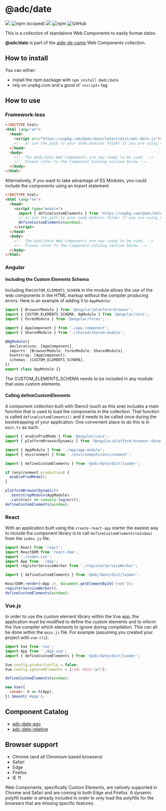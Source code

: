 # @adc/date

![](https://img.shields.io/badge/-Built%20With%20Stencil-16161d.svg?logo=data%3Aimage%2Fsvg%2Bxml%3Bbase64%2CPD94bWwgdmVyc2lvbj0iMS4wIiBlbmNvZGluZz0idXRmLTgiPz4KPCEtLSBHZW5lcmF0b3I6IEFkb2JlIElsbHVzdHJhdG9yIDE5LjIuMSwgU1ZHIEV4cG9ydCBQbHVnLUluIC4gU1ZHIFZlcnNpb246IDYuMDAgQnVpbGQgMCkgIC0tPgo8c3ZnIHZlcnNpb249IjEuMSIgaWQ9IkxheWVyXzEiIHhtbG5zPSJodHRwOi8vd3d3LnczLm9yZy8yMDAwL3N2ZyIgeG1sbnM6eGxpbms9Imh0dHA6Ly93d3cudzMub3JnLzE5OTkveGxpbmsiIHg9IjBweCIgeT0iMHB4IgoJIHZpZXdCb3g9IjAgMCA1MTIgNTEyIiBzdHlsZT0iZW5hYmxlLWJhY2tncm91bmQ6bmV3IDAgMCA1MTIgNTEyOyIgeG1sOnNwYWNlPSJwcmVzZXJ2ZSI%2BCjxzdHlsZSB0eXBlPSJ0ZXh0L2NzcyI%2BCgkuc3Qwe2ZpbGw6I0ZGRkZGRjt9Cjwvc3R5bGU%2BCjxwYXRoIGNsYXNzPSJzdDAiIGQ9Ik00MjQuNywzNzMuOWMwLDM3LjYtNTUuMSw2OC42LTkyLjcsNjguNkgxODAuNGMtMzcuOSwwLTkyLjctMzAuNy05Mi43LTY4LjZ2LTMuNmgzMzYuOVYzNzMuOXoiLz4KPHBhdGggY2xhc3M9InN0MCIgZD0iTTQyNC43LDI5Mi4xSDE4MC40Yy0zNy42LDAtOTIuNy0zMS05Mi43LTY4LjZ2LTMuNkgzMzJjMzcuNiwwLDkyLjcsMzEsOTIuNyw2OC42VjI5Mi4xeiIvPgo8cGF0aCBjbGFzcz0ic3QwIiBkPSJNNDI0LjcsMTQxLjdIODcuN3YtMy42YzAtMzcuNiw1NC44LTY4LjYsOTIuNy02OC42SDMzMmMzNy45LDAsOTIuNywzMC43LDkyLjcsNjguNlYxNDEuN3oiLz4KPC9zdmc%2BCg%3D%3D&colorA=16161d&style=flat-square)
![npm (scoped)](https://img.shields.io/npm/v/@adc/date.svg?style=flat-square)
![](https://img.shields.io/travis/com/aide-de-camp/date/master.svg?style=flat-square)
![npm](https://img.shields.io/npm/dm/@adc/date.svg?style=flat-square)
![GitHub](https://img.shields.io/github/license/aide-de-camp/date.svg?style=flat-square)

This is a collection of standalone Web Components to easily format dates.

**@adc/date** is part of the [aide-de-camp](https://github.com/aide-de-camp) Web Components collection.

## How to install

You can either:

- install the npm package with `npm install @adc/date`
- rely on unpkg.com and a good ol' `<script>` tag

## How to use

### Framework-less

```html
<!DOCTYPE html>
<html lang="en">
  <head>
    <script src="https://unpkg.com/@adc/date/latest/dist/adc-date.js"></script>
    <!-- or use the path to your node_modules folder if you are using npm -->
  </head>
  <body>
    <!-- The @adc/date Web Components are now ready to be used. -->
    <!-- Please refer to the Component Catalog section below -->
  </body>
</html>
```

Alternatively, if you want to take advantage of ES Modules, you could include the components using an import statement.

```html
<!DOCTYPE html>
<html lang="en">
  <head>
    <script type="module">
      import { defineCustomElements } from 'https://unpkg.com/@adc/date/latest/dist/esm/es2017/adc-date.define.js';
      // or use the path to your node_modules folder if you are using npm
      defineCustomElements(window);
    </script>
  </head>
  <body>
    <!-- The @adc/date Web Components are now ready to be used. -->
    <!-- Please refer to the Component Catalog section below -->
  </body>
</html>
```

### Angular

#### Including the Custom Elements Schema

Including the`CUSTOM_ELEMENTS_SCHEMA` in the module allows the use of the web components in the HTML markup without the compiler producing errors. Here is an example of adding it to `AppModule`:

```ts
import { BrowserModule } from '@angular/platform-browser';
import { CUSTOM_ELEMENTS_SCHEMA, NgModule } from '@angular/core';
import { FormsModule } from '@angular/forms';

import { AppComponent } from './app.component';
import { SharedModule } from './shared/shared.module';

@NgModule({
  declarations: [AppComponent],
  imports: [BrowserModule, FormsModule, SharedModule],
  bootstrap: [AppComponent],
  schemas: [CUSTOM_ELEMENTS_SCHEMA],
})
export class AppModule {}
```

The CUSTOM_ELEMENTS_SCHEMA needs to be included in any module that uses custom elements.

#### Calling defineCustomElements

A component collection built with Stencil (such as this one) includes a main function that is used to load the components in the collection. That function is called `defineCustomElements()` and it needs to be called once during the bootstrapping of your application. One convenient place to do this is in `main.ts` as such:

```ts
import { enableProdMode } from '@angular/core';
import { platformBrowserDynamic } from '@angular/platform-browser-dynamic';

import { AppModule } from './app/app.module';
import { environment } from './environments/environment';

import { defineCustomElements } from '@adc/date/dist/loader';

if (environment.production) {
  enableProdMode();
}

platformBrowserDynamic()
  .bootstrapModule(AppModule)
  .catch(err => console.log(err));
defineCustomElements(window);
```

### React

With an application built using the `create-react-app` starter the easiest way to include the component library is to call `defineCustomElements(window)` from the `index.js` file.

```js
import React from 'react';
import ReactDOM from 'react-dom';
import './index.css';
import App from './App';
import registerServiceWorker from './registerServiceWorker';

import { defineCustomElements } from '@adc/date/dist/loader';

ReactDOM.render(<App />, document.getElementById('root'));
registerServiceWorker();
defineCustomElements(window);
```

### Vue.js

In order to use the custom element library within the Vue app, the application must be modified to define the custom elements and to inform the Vue compiler which elements to ignore during compilation. This can all be done within the `main.js` file. For example (assuming you created your project with `vue-cli`):

```js
import Vue from 'vue';
import App from './App.vue';
import { defineCustomElements } from '@adc/date/dist/loader';

Vue.config.productionTip = false;
Vue.config.ignoredElements = [/adc-date-\w*/];

defineCustomElements(window);

new Vue({
  render: h => h(App),
}).$mount('#app');
```

## Component Catalog

- [adc-date-ago](https://github.com/aide-de-camp/pay/tree/master/src/components/date-ago)
- [adc-date-relative](https://github.com/aide-de-camp/pay/tree/master/src/components/date-relative)

## Browser support

- Chrome (and all Chromium based browsers)
- Safari
- Edge
- Firefox
- IE 11

Web Components, specifically Custom Elements, are natively supported in Chrome and Safari and are coming to both Edge and Firefox. A dynamic polyfill loader is already included in order to only load the polyfills for the browsers that are missing specific features.
